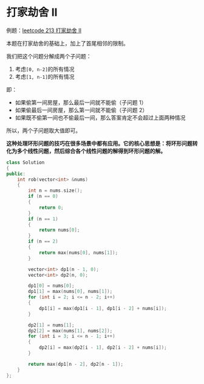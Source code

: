 # 打家劫舍 II

例题：[leetcode 213 打家劫舍 II](https://leetcode.cn/problems/house-robber-ii/description/)

本题在打家劫舍的基础上，加上了首尾相邻的限制。

我们把这个问题分解成两个子问题：

1. 考虑`[0, n-2]`的所有情况
2. 考虑`[1, n-1]`的所有情况

即：

- 如果偷第一间房屋，那么最后一间就不能偷（子问题 1）
- 如果偷最后一间房屋，那么第一间就不能偷（子问题 2）
- 如果既不偷第一间也不偷最后一间，那么答案肯定不会超过上面两种情况

所以，两个子问题取大值即可。

**这种处理环形问题的技巧在很多场景中都有应用。它的核心思想是：将环形问题转化为多个线性问题，然后综合各个线性问题的解得到环形问题的解。**

```cpp
class Solution
{
public:
    int rob(vector<int> &nums)
    {
        int n = nums.size();
        if (n == 0)
        {
            return 0;
        }
        if (n == 1)
        {
            return nums[0];
        }
        if (n == 2)
        {
            return max(nums[0], nums[1]);
        }

        vector<int> dp1(n - 1, 0);
        vector<int> dp2(n, 0);

        dp1[0] = nums[0];
        dp1[1] = max(nums[0], nums[1]);
        for (int i = 2; i <= n - 2; i++)
        {
            dp1[i] = max(dp1[i - 1], dp1[i - 2] + nums[i]);
        }

        dp2[1] = nums[1];
        dp2[2] = max(nums[1], nums[2]);
        for (int i = 3; i <= n - 1; i++)
        {
            dp2[i] = max(dp2[i - 1], dp2[i - 2] + nums[i]);
        }

        return max(dp1[n - 2], dp2[n - 1]);
    }
};
```
